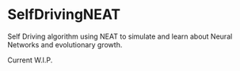 # SelfDrivingNEAT
Self Driving algorithm using NEAT to simulate and learn about Neural Networks and evolutionary growth.

Current W.I.P.

